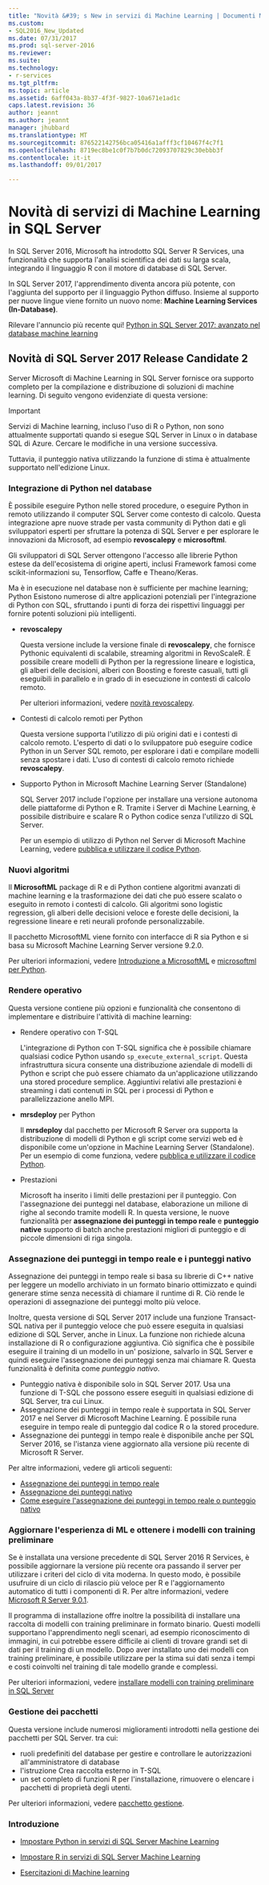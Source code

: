 ```yaml
---
title: "Novità &#39; s New in servizi di Machine Learning | Documenti Microsoft"
ms.custom:
- SQL2016_New_Updated
ms.date: 07/31/2017
ms.prod: sql-server-2016
ms.reviewer: 
ms.suite: 
ms.technology:
- r-services
ms.tgt_pltfrm: 
ms.topic: article
ms.assetid: 6aff043a-8b37-4f3f-9827-10a671e1ad1c
caps.latest.revision: 36
author: jeannt
ms.author: jeannt
manager: jhubbard
ms.translationtype: MT
ms.sourcegitcommit: 876522142756bca05416a1afff3cf10467f4c7f1
ms.openlocfilehash: 8719ec8be1c0f7b7b0dc72093707829c30ebbb3f
ms.contentlocale: it-it
ms.lasthandoff: 09/01/2017

---
```

# <a name="whats-new-in-machine-learning-services-in-sql-server"></a>Novità di servizi di Machine Learning in SQL Server

In SQL Server 2016, Microsoft ha introdotto SQL Server R Services, una funzionalità che supporta l'analisi scientifica dei dati su larga scala, integrando il linguaggio R con il motore di database di SQL Server.

In SQL Server 2017, l'apprendimento diventa ancora più potente, con l'aggiunta del supporto per il linguaggio Python diffuso. Insieme al supporto per nuove lingue viene fornito un nuovo nome: **Machine Learning Services (In-Database)**.

Rilevare l'annuncio più recente qui! [Python in SQL Server 2017: avanzato nel database machine learning](https://blogs.technet.microsoft.com/dataplatforminsider/2017/04/19/python-in-sql-server-2017-enhanced-in-database-machine-learning/)

## <a name="whats-new-in-sql-server-2017-release-candidate-2"></a>Novità di SQL Server 2017 Release Candidate 2

Server Microsoft di Machine Learning in SQL Server fornisce ora supporto completo per la compilazione e distribuzione di soluzioni di machine learning. Di seguito vengono evidenziate di questa versione:

> [!IMPORTANT]
> 
> Servizi di Machine learning, incluso l'uso di R o Python, non sono attualmente supportati quando si esegue SQL Server in Linux o in database SQL di Azure. Cercare le modifiche in una versione successiva.
> 
> Tuttavia, il punteggio nativa utilizzando la funzione di stima è attualmente supportato nell'edizione Linux. 
 
### <a name="in-database-python-integration"></a>Integrazione di Python nel database

È possibile eseguire Python nelle stored procedure, o eseguire Python in remoto utilizzando il computer SQL Server come contesto di calcolo. Questa integrazione apre nuove strade per vasta community di Python dati e gli sviluppatori esperti per sfruttare la potenza di SQL Server e per esplorare le innovazioni da Microsoft, ad esempio **revoscalepy** e **microsoftml**.

Gli sviluppatori di SQL Server ottengono l'accesso alle librerie Python estese da dell'ecosistema di origine aperti, inclusi Framework famosi come scikit-informazioni su, Tensorflow, Caffe e Theano/Keras. 

Ma è in esecuzione nel database non è sufficiente per machine learning; Python Esistono numerose di altre applicazioni potenziali per l'integrazione di Python con SQL, sfruttando i punti di forza dei rispettivi linguaggi per fornire potenti soluzioni più intelligenti.

+ **revoscalepy**

    Questa versione include la versione finale di **revoscalepy**, che fornisce Pythonic equivalenti di scalabile, streaming algoritmi in RevoScaleR. È possibile creare modelli di Python per la regressione lineare e logistica, gli alberi delle decisioni, alberi con Boosting e foreste casuali, tutti gli eseguibili in parallelo e in grado di in esecuzione in contesti di calcolo remoto.

    Per ulteriori informazioni, vedere [novità revoscalepy](python/what-is-revoscalepy.md).

+ Contesti di calcolo remoti per Python

    Questa versione supporta l'utilizzo di più origini dati e i contesti di calcolo remoto. L'esperto di dati o lo sviluppatore può eseguire codice Python in un Server SQL remoto, per esplorare i dati e compilare modelli senza spostare i dati. L'uso di contesti di calcolo remoto richiede **revoscalepy**.

+ Supporto Python in Microsoft Machine Learning Server (Standalone)

    SQL Server 2017 include l'opzione per installare una versione autonoma delle piattaforme di Python e R. Tramite i Server di Machine Learning, è possibile distribuire e scalare R o Python codice senza l'utilizzo di SQL Server.

    Per un esempio di utilizzo di Python nel Server di Microsoft Machine Learning, vedere [pubblica e utilizzare il codice Python](python/publish-consume-python-code.md).

### <a name="new-algorithms"></a>Nuovi algoritmi

Il **MicrosoftML** package di R e di Python contiene algoritmi avanzati di machine learning e la trasformazione dei dati che può essere scalato o eseguito in remoto i contesti di calcolo. Gli algoritmi sono logistic regression, gli alberi delle decisioni veloce e foreste delle decisioni, la regressione lineare e reti neurali profonde personalizzabile.

Il pacchetto MicrosoftML viene fornito con interfacce di R sia Python e si basa su Microsoft Machine Learning Server versione 9.2.0.

Per ulteriori informazioni, vedere [Introduzione a MicrosoftML](using-the-microsoftml-package.md) e [microsoftml per Python](https://docs.microsoft.com/r-server/python-reference/microsoftml/microsoftml-package).

### <a name="operationalization"></a>Rendere operativo

Questa versione contiene più opzioni e funzionalità che consentono di implementare e distribuire l'attività di machine learning:

+ Rendere operativo con T-SQL

    L'integrazione di Python con T-SQL significa che è possibile chiamare qualsiasi codice Python usando `sp_execute_external_script`. Questa infrastruttura sicura consente una distribuzione aziendale di modelli di Python e script che può essere chiamato da un'applicazione utilizzando una stored procedure semplice. Aggiuntivi relativi alle prestazioni è streaming i dati contenuti in SQL per i processi di Python e parallelizzazione anello MPI.

+ **mrsdeploy** per Python

    Il **mrsdeploy** dal pacchetto per Microsoft R Server ora supporta la distribuzione di modelli di Python e gli script come servizi web ed è disponibile come un'opzione in Machine Learning Server (Standalone). Per un esempio di come funziona, vedere [pubblica e utilizzare il codice Python](python/publish-consume-python-code.md).

+ Prestazioni

    Microsoft ha inserito i limiti delle prestazioni per il punteggio. Con l'assegnazione dei punteggi nel database, elaborazione un milione di righe al secondo tramite modelli R. In questa versione, le nuove funzionalità per **assegnazione dei punteggi in tempo reale** e **punteggio native** supporto di batch anche prestazioni migliori di punteggio e di piccole dimensioni di riga singola. 

### <a name="realtime-scoring-and-native-scoring"></a>Assegnazione dei punteggi in tempo reale e i punteggi nativo

Assegnazione dei punteggi in tempo reale si basa su librerie di C++ native per leggere un modello archiviato in un formato binario ottimizzato e quindi generare stime senza necessità di chiamare il runtime di R. Ciò rende le operazioni di assegnazione dei punteggi molto più veloce.

Inoltre, questa versione di SQL Server 2017 include una funzione Transact-SQL nativa per il punteggio veloce che può essere eseguita in qualsiasi edizione di SQL Server, anche in Linux. La funzione non richiede alcuna installazione di R o configurazione aggiuntiva. Ciò significa che è possibile eseguire il training di un modello in un' posizione, salvarlo in SQL Server e quindi eseguire l'assegnazione dei punteggi senza mai chiamare R. Questa funzionalità è definita come _punteggio nativo_.

  - Punteggio nativa è disponibile solo in SQL Server 2017. Usa una funzione di T-SQL che possono essere eseguiti in qualsiasi edizione di SQL Server, tra cui Linux.
 - Assegnazione dei punteggi in tempo reale è supportata in SQL Server 2017 e nel Server di Microsoft Machine Learning. È possibile runa eseguire in tempo reale di punteggio dal codice R o la stored procedure.
 - Assegnazione dei punteggi in tempo reale è disponibile anche per SQL Server 2016, se l'istanza viene aggiornato alla versione più recente di Microsoft R Server.

Per altre informazioni, vedere gli articoli seguenti:

 + [Assegnazione dei punteggi in tempo reale](real-time-scoring.md)
 + [Assegnazione dei punteggi nativo](sql-native-scoring.md)
 + [Come eseguire l'assegnazione dei punteggi in tempo reale o punteggio nativo](r/how-to-do-realtime-scoring.md)

### <a name="upgrade-your-ml-experience-and-get-pre-trained-models"></a>Aggiornare l'esperienza di ML e ottenere i modelli con training preliminare

Se è installata una versione precedente di SQL Server 2016 R Services, è possibile aggiornare la versione più recente ora passando il server per utilizzare i criteri del ciclo di vita moderna. In questo modo, è possibile usufruire di un ciclo di rilascio più veloce per R e l'aggiornamento automatico di tutti i componenti di R. Per altre informazioni, vedere [Microsoft R Server 9.0.1](https://docs.microsoft.com/r-server/whats-new-in-r-server).

Il programma di installazione offre inoltre la possibilità di installare una raccolta di modelli con training preliminare in formato binario. Questi modelli supportano l'apprendimento negli scenari, ad esempio riconoscimento di immagini, in cui potrebbe essere difficile ai clienti di trovare grandi set di dati per il training di un modello. Dopo aver installato uno dei modelli con training preliminare, è possibile utilizzare per la stima sui dati senza i tempi e costi coinvolti nel training di tale modello grande e complessi.

Per ulteriori informazioni, vedere [installare modelli con training preliminare in SQL Server](r/install-pretrained-models-sql-server.md)

### <a name="package-management"></a>Gestione dei pacchetti

Questa versione include numerosi miglioramenti introdotti nella gestione dei pacchetti per SQL Server. tra cui:

- ruoli predefiniti del database per gestire e controllare le autorizzazioni all'amministratore di database
- l'istruzione Crea raccolta esterno in T-SQL
- un set completo di funzioni R per l'installazione, rimuovere o elencare i pacchetti di proprietà degli utenti.

Per ulteriori informazioni, vedere [pacchetto gestione](r/r-package-management-for-sql-server-r-services.md).

### <a name="get-started"></a>Introduzione

+ [Impostare Python in servizi di SQL Server Machine Learning](../advanced-analytics/python/setup-python-machine-learning-services.md)

+ [Impostare R in servizi di SQL Server Machine Learning](r/set-up-sql-server-r-services-in-database.md)

+ [Esercitazioni di Machine learning](tutorials/machine-learning-services-tutorials.md)
